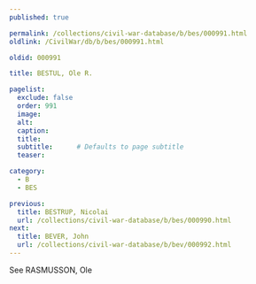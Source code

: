 ```yaml
---
published: true

permalink: /collections/civil-war-database/b/bes/000991.html
oldlink: /CivilWar/db/b/bes/000991.html

oldid: 000991

title: BESTUL, Ole R.

pagelist:
  exclude: false
  order: 991
  image: 
  alt:
  caption:
  title:
  subtitle:      # Defaults to page subtitle
  teaser:

category: 
  - B 
  - BES

previous:
  title: BESTRUP, Nicolai
  url: /collections/civil-war-database/b/bes/000990.html  
next:
  title: BEVER, John
  url: /collections/civil-war-database/b/bev/000992.html   
---
```

See RASMUSSON, Ole